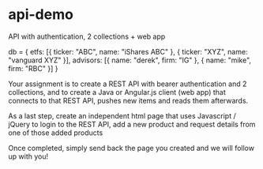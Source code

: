 # api-demo
API with authentication, 2 collections + web app


db = {
    etfs: [{
        ticker: "ABC",
        name: "iShares ABC"
    }, {
        ticker: "XYZ",
        name: "vanguard XYZ"
    }],
    advisors: [{
        name: "derek",
        firm: "IG"
    }, {
        name: "mike",
        firm: "RBC"
    }]
}


Your assignment is to create a REST API with bearer authentication and 2 collections, 
and to create a Java or Angular.js client (web app) that connects to that REST API, 
pushes new items and reads them afterwards.

As a last step, create an independent html page that uses Javascript / jQuery 
to login to the REST API, add a new product 
and request details from one of those added products

Once completed, simply send back the page you created and we will follow up with you!

